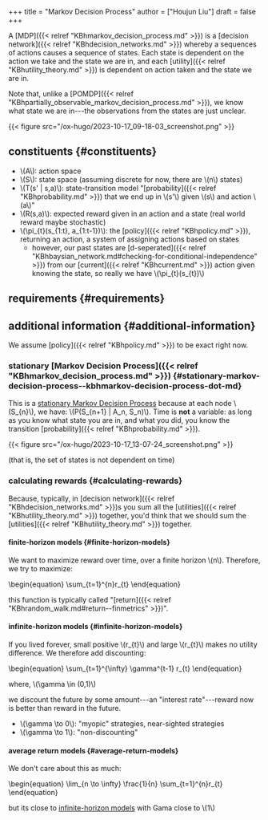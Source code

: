 +++
title = "Markov Decision Process"
author = ["Houjun Liu"]
draft = false
+++

A [MDP]({{< relref "KBhmarkov_decision_process.md" >}}) is a [decision network]({{< relref "KBhdecision_networks.md" >}}) whereby a sequences of actions causes a sequence of states. Each state is dependent on the action we take and the state we are in, and each [utility]({{< relref "KBhutility_theory.md" >}}) is dependent on action taken and the state we are in.

Note that, unlike a [POMDP]({{< relref "KBhpartially_observable_markov_decision_process.md" >}}), we know what state we are in---the observations from the states are just unclear.

{{< figure src="/ox-hugo/2023-10-17_09-18-03_screenshot.png" >}}


## constituents {#constituents}

-   \\(A\\): action space
-   \\(S\\): state space (assuming discrete for now, there are \\(n\\) states)
-   \\(T(s' | s,a)\\): state-transition model "[probability]({{< relref "KBhprobability.md" >}}) that we end up in \\(s'\\) given \\(s\\) and action \\(a\\)"
-   \\(R(s,a)\\): expected reward given in an action and a state (real world reward maybe stochastic)
-   \\(\pi\_{t}(s\_{1:t}, a\_{1:t-1})\\): the [policy]({{< relref "KBhpolicy.md" >}}), returning an action, a system of assigning actions based on states
    -   however, our past states are [d-seperated]({{< relref "KBhbaysian_network.md#checking-for-conditional-independence" >}}) from our [current]({{< relref "KBhcurrent.md" >}}) action given knowing the state, so really we have \\(\pi\_{t}(s\_{t})\\)


## requirements {#requirements}


## additional information {#additional-information}

We assume [policy]({{< relref "KBhpolicy.md" >}}) to be exact right now.


### stationary [Markov Decision Process]({{< relref "KBhmarkov_decision_process.md" >}}) {#stationary-markov-decision-process--kbhmarkov-decision-process-dot-md}

This is a [stationary Markov Decision Process](#stationary-markov-decision-process--kbhmarkov-decision-process-dot-md) because at each node \\(S\_{n}\\), we have: \\(P(S\_{n+1} | A\_n, S\_n)\\). Time is **not** a variable: as long as you know what state you are in, and what you did, you know the transition [probability]({{< relref "KBhprobability.md" >}}).

{{< figure src="/ox-hugo/2023-10-17_13-07-24_screenshot.png" >}}

(that is, the set of states is not dependent on time)


### calculating rewards {#calculating-rewards}

Because, typically, in [decision network]({{< relref "KBhdecision_networks.md" >}})s you sum all the [utilities]({{< relref "KBhutility_theory.md" >}}) together, you'd think that we should sum the [utilities]({{< relref "KBhutility_theory.md" >}}) together.


#### finite-horizon models {#finite-horizon-models}

We want to maximize reward over time, over a finite horizon \\(n\\). Therefore, we try to maximize:

\begin{equation}
\sum\_{t=1}^{n}r\_{t}
\end{equation}

this function is typically called "[return]({{< relref "KBhrandom_walk.md#return--finmetrics" >}})".


#### infinite-horizon models {#infinite-horizon-models}

If you lived forever, small positive \\(r\_{t}\\) and large \\(r\_{t}\\) makes no utility difference. We therefore add discounting:

\begin{equation}
\sum\_{t=1}^{\infty} \gamma^{t-1} r\_{t}
\end{equation}

where, \\(\gamma \in (0,1)\\)

we discount the future by some amount---an "interest rate"---reward now is better than reward in the future.

-   \\(\gamma \to 0\\): "myopic" strategies, near-sighted strategies
-   \\(\gamma \to 1\\): "non-discounting"


#### average return models {#average-return-models}

We don't care about this as much:

\begin{equation}
\lim\_{n \to \infty} \frac{1}{n} \sum\_{t=1}^{n}r\_{t}
\end{equation}

but its close to [infinite-horizon models](#infinite-horizon-models) with Gama close to \\(1\\)
